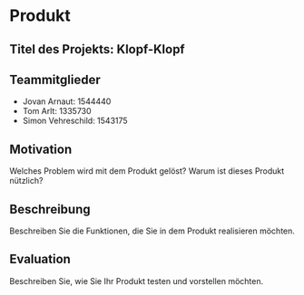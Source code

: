 # Produkt

## Titel des Projekts: Klopf-Klopf

## Teammitglieder
- Jovan Arnaut: 1544440
- Tom Arlt: 1335730
- Simon Vehreschild: 1543175

## Motivation
Welches Problem wird mit dem Produkt gelöst? Warum ist dieses Produkt nützlich?

## Beschreibung
Beschreiben Sie die Funktionen, die Sie in dem Produkt realisieren möchten.

## Evaluation
Beschreiben Sie, wie Sie Ihr Produkt testen und vorstellen möchten.
